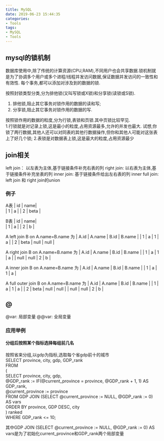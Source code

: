 ```yaml
---
title: MySQL
date: 2019-06-23 15:44:35
categories:
- Tools
tags:
- MySQL
- Tools
---
```

## mysql的锁机制
数据库使用中,除了传统的计算资源(CPU,RAM),不同用户也会共享数据.锁机制就是为了协调多个用户或多个进程/线程并发访问数据,保证数据并发访问的一致性和有效性.
每个事务,都可以添加对涉及到的数据的锁.

按照封锁类型分类,分为排他锁(又叫写锁或X锁)和分享锁(读锁或S锁).  
1. 排他锁,阻止其它事务对锁作用的数据的读和写;  
2. 分享锁,阻止其它事务对锁作用的数据的写.  

按照锁作用的数据的粒度,分为行锁,表锁和页锁.其中页锁比较罕见.  
1.行锁就是对记录上锁,这是最小的粒度,占用资源最多,允许的并发也最大.
试想,你锁了两行数据,其他人还可以对同表的其他行数据操作,但你和其他人可能对这张表上了好几个锁;
2.表锁是对数据表上锁,这是最大的粒度,占用资源最少
<!--more-->
## join相关  

left join： 以左表为主体,基于链接条件补充右表的列
right join: 以右表为主体,基于链接条件补充坐表的列
inner join: 基于链接条件给出左右表的列
inner full join: left join 和 right join的union

### 例子  

A表 
| id | name|  
| 1 | a |
| 2 | beta |


B表 
| id | name|  
| 1 | a |
| 2 | b |

A left join B on A.name=B.name 为
| A.id | A.name | B.id | B.name |
| 1    |  a     | 1    |  a     |
| 2    | beta   | null | null   |

A right join B on A.name=B.name 为
| A.id | A.name | B.id | B.name |
| 1    |  a     | 1    |  a     |
| null |  null  | 2    |  b     |

A inner join B on A.name=B.name 为
| A.id | A.name | B.id | B.name |
| 1    |  a     | 1    |  a     |

A full outer join B on A.name=B.name 为
| A.id | A.name | B.id | B.name |
| 1    |  a     | 1    |  a     |
| 2    | beta   | null | null   |
| null |  null  | 2    |  b     |

## @
@var: 局部变量
@@var: 全局变量

### 应用举例
#### 分组后按照某个指标选择每组前几名
按照省来分组,以gdp为指标,选取每个省gdp前十的城市  
SELECT province, city, gdp, GDP_rank  
		FROM  
 		(  
   			SELECT province, city, gdp,  
        		@GDP_rank := IF(@current_province = province, @GDP_rank + 1, 1) AS GDP_rank,  
        		@current_province := province  
			FROM GDP JOIN (SELECT @current_province := NULL, @GDP_rank := 0) AS vars  
   			ORDER BY province, GDP DESC, city  
 		) ranked  
 		WHERE GDP_rank <= 10;  
    
 其中GDP JOIN (SELECT @current_province := NULL, @GDP_rank := 0) AS vars是为了初始化current_province和GDP_rank两个局部变量

